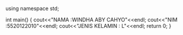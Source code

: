 using namespace std;

int main()
{
	cout<<"NAMA :WINDHA ABY CAHYO"<<endl;
	cout<<"NIM :5520122010"<<endl;
	cout<<"JENIS KELAMIN : L"<<endl;
	return 0;
}
